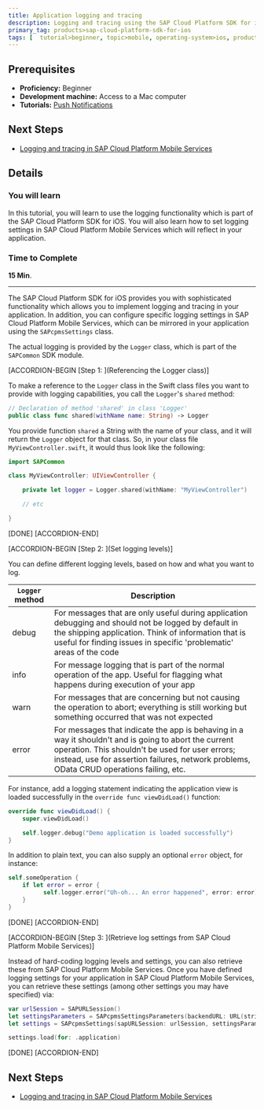```yaml
---
title: Application logging and tracing
description: Logging and tracing using the SAP Cloud Platform SDK for iOS.
primary_tag: products>sap-cloud-platform-sdk-for-ios
tags: [  tutorial>beginner, topic>mobile, operating-system>ios, products>sap-cloud-platform, products>sap-cloud-platform-sdk-for-ios ]
---
```

## Prerequisites  
 - **Proficiency:** Beginner
 - **Development machine:** Access to a Mac computer
 - **Tutorials:** [Push Notifications](https://go.sap.com/developer/tutorials/fiori-ios-hcpms-push-notifications.html)

## Next Steps
 - [Logging and tracing in SAP Cloud Platform Mobile Services](https://go.sap.com/developer/tutorials/fiori-ios-hcpms-logging.html)

## Details
### You will learn  
In this tutorial, you will learn to use the logging functionality which is part of the SAP Cloud Platform SDK for iOS. You will also learn how to set logging settings in SAP Cloud Platform Mobile Services which will reflect in your application.

### Time to Complete
**15 Min**.

---

The SAP Cloud Platform SDK for iOS provides you with sophisticated functionality which allows you to implement logging and tracing in your application. In addition, you can configure specific logging settings in SAP Cloud Platform Mobile Services, which can be mirrored in your application using the `SAPcpmsSettings` class.

The actual logging is provided by the `Logger` class, which is part of the `SAPCommon` SDK module.

[ACCORDION-BEGIN [Step 1: ](Referencing the Logger class)]

To make a reference to the `Logger` class in the Swift class files you want to provide with logging capabilities, you call the `Logger`'s `shared` method:

```swift
// Declaration of method 'shared' in class 'Logger'
public class func shared(withName name: String) -> Logger
```

You provide function `shared` a String with the name of your class, and it will return the `Logger` object for that class. So, in your class file `MyViewController.swift`, it would thus look like the following:

```swift
import SAPCommon

class MyViewController: UIViewController {

    private let logger = Logger.shared(withName: "MyViewController")

    // etc

}
```

[DONE]
[ACCORDION-END]

[ACCORDION-BEGIN [Step 2: ](Set logging levels)]

You can define different logging levels, based on how and what you want to log.

| `Logger` method | Description |
|---|---|
| debug | For messages that are only useful during application debugging and should not be logged by default in the shipping application. Think of information that is useful for finding issues in specific 'problematic' areas of the code|
| info | For message logging that is part of the normal operation of the app. Useful for flagging what happens during execution of your app |
| warn | For messages that are concerning but not causing the operation to abort; everything is still working but something occurred that was not expected |
| error | For messages that indicate the app is behaving in a way it shouldn't and is going to abort the current operation. This shouldn't be used for user errors; instead, use for assertion failures, network problems, OData CRUD operations failing, etc. |

For instance, add a logging statement indicating the application view is loaded successfully in the `override func viewDidLoad()` function:

```swift
override func viewDidLoad() {
    super.viewDidLoad()

    self.logger.debug("Demo application is loaded successfully")
}
```

In addition to plain text, you can also supply an optional `error` object, for instance:

```swift
self.someOperation {
    if let error = error {
	      self.logger.error("Uh-oh... An error happened", error: error)
    }
}
```

[DONE]
[ACCORDION-END]

[ACCORDION-BEGIN [Step 3: ](Retrieve log settings from SAP Cloud Platform Mobile Services)]

Instead of hard-coding logging levels and settings, you can also retrieve these from SAP Cloud Platform Mobile Services. Once you have defined logging settings for your application in SAP Cloud Platform Mobile Services, you can retrieve these settings (among other settings you may have specified) via:

```swift
var urlSession = SAPURLSession()
let settingsParameters = SAPcpmsSettingsParameters(backendURL: URL(string: <#domain#>)!, applicationID: <#appid#>)
let settings = SAPcpmsSettings(sapURLSession: urlSession, settingsParameters: settingsParameters)

settings.load(for: .application)
```

[DONE]
[ACCORDION-END]

## Next Steps
 - [Logging and tracing in SAP Cloud Platform Mobile Services](https://go.sap.com/developer/tutorials/fiori-ios-hcpms-logging.html)
